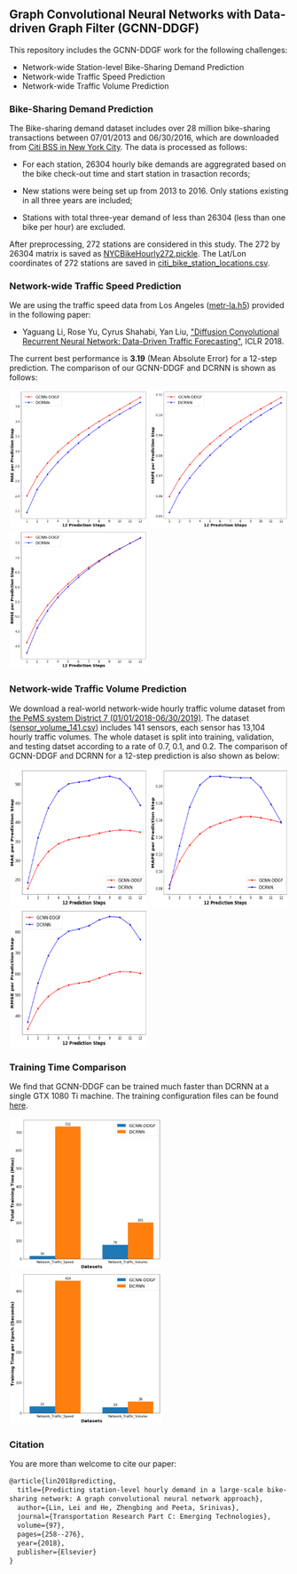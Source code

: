 ## Graph Convolutional Neural Networks with Data-driven Graph Filter (GCNN-DDGF)

This repository includes the GCNN-DDGF work for the following challenges:

* Network-wide Station-level Bike-Sharing Demand Prediction
* Network-wide Traffic Speed Prediction
* Network-wide Traffic Volume Prediction

### Bike-Sharing Demand Prediction 

The Bike-sharing demand dataset includes over 28 million bike-sharing transactions between 07/01/2013 and 06/30/2016, which are downloaded from [Citi BSS in New York City](https://www.citibikenyc.com/system-data). The data is processed as follows: 

* For each station, 26304 hourly bike demands are aggregrated based on the bike check-out time and start station in trasaction records;

* New stations were being set up from 2013 to 2016. Only stations existing in all three years are included;

* Stations with total three-year demand of less than 26304 (less than one bike per hour) are excluded. 

After preprocessing, 272 stations are considered in this study. The 272 by 26304 matrix is saved as [NYCBikeHourly272.pickle](https://github.com/transpaper/GCNN/tree/master/data/NYC_Citi_bike). The Lat/Lon coordinates of 272 stations are saved in [citi_bike_station_locations.csv](https://github.com/transpaper/GCNN/tree/master/data/NYC_Citi_bike).

### Network-wide Traffic Speed Prediction

We are using the traffic speed data from Los Angeles ([metr-la.h5](https://github.com/transpaper/GCNN/tree/master/data/METR-LA_traffic_speed)) provided in the following paper:

* Yaguang Li, Rose Yu, Cyrus Shahabi, Yan Liu, ["Diffusion Convolutional Recurrent Neural Network: Data-Driven Traffic Forecasting"](https://github.com/liyaguang/DCRNN), ICLR 2018. 

The current best performance is **3.19** (Mean Absolute Error) for a 12-step prediction. The comparison of our GCNN-DDGF and DCRNN is shown as follows:


<p float="left">
  <img src="results/mae_traffic_speed.png" width="250" height="250" />
  <img src="results/mape_traffic_speed.png" width="250" height="250" /> 
  <img src="results/rmse_traffic_speed.png" width="250" height="250" />
</p>

### Network-wide Traffic Volume Prediction

We download a real-world network-wide hourly traffic volume dataset from [the PeMS system District 7 (01/01/2018-06/30/2019)](http://pems.dot.ca.gov/). The dataset ([sensor_volume_141.csv](https://github.com/transpaper/GCNN/tree/master/data/METR-LA_traffic_volume)) includes 141 sensors, each sensor has 13,104 hourly traffic volumes. The whole dataset is split into training, validation, and testing datset according to a rate of 0.7, 0.1, and 0.2. The comparison of GCNN-DDGF and DCRNN for a 12-step prediction is also shown as below:

<p float="left">
  <img src="results/mae_traffic_volume.png" width="250" height="250" />
  <img src="results/mape_traffic_volume.png" width="250" height="250" /> 
  <img src="results/rmse_traffic_volume.png" width="250" height="250" />
</p>

### Training Time Comparison

We find that GCNN-DDGF can be trained much faster than DCRNN at a single GTX 1080 Ti machine. The training configuration files can be found [here](https://github.com/transpaper/GCNN/tree/master/GCNN-DDGF_speed_volume/model_config).

<p float="left">
<img src="results/training_time_comparison.png" width="275" height="275" />
<img src="results/training_time_per_epoch_comparison.png" width="275" height="275" />
</p>

### Citation
You are more than welcome to cite our paper:
```
@article{lin2018predicting,
  title={Predicting station-level hourly demand in a large-scale bike-sharing network: A graph convolutional neural network approach},
  author={Lin, Lei and He, Zhengbing and Peeta, Srinivas},
  journal={Transportation Research Part C: Emerging Technologies},
  volume={97},
  pages={258--276},
  year={2018},
  publisher={Elsevier}
}

```

